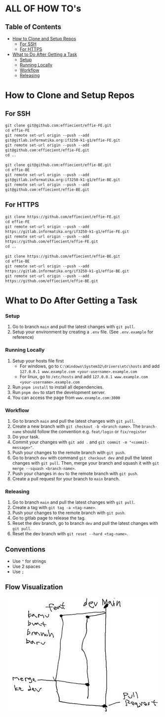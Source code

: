 # ALL OF HOW TO's
## Table of Contents
- [How to Clone and Setup Repos](#how-to-clone-and-setup-repos)
    - [For SSH](#for-ssh)
    - [For HTTPS](#for-https)
- [What to Do After Getting a Task](#what-to-do-after-getting-a-task)
    - [Setup](#setup)
    - [Running Locally](#running-locally)
    - [Workflow](#workflow)
    - [Releasing](#releasing)

# How to Clone and Setup Repos
## For SSH

```
git clone git@github.com:effiecient/effie-FE.git
cd effie-FE
git remote set-url origin --push --add git@gitlab.informatika.org:if3250-k1-g1/effie-FE.git
git remote set-url origin --push --add git@github.com:effiecient/effie-FE.git
cd ..

git clone git@github.com:effiecient/effie-BE.git
cd effie-BE
git remote set-url origin --push --add git@gitlab.informatika.org:if3250-k1-g1/effie-BE.git
git remote set-url origin --push --add git@github.com:effiecient/effie-BE.git
```

## For HTTPS

```
git clone https://github.com/effiecient/effie-FE.git
cd effie-FE
git remote set-url origin --push --add https://gitlab.informatika.org/if3250-k1-g1/effie-FE.git
git remote set-url origin --push --add https://github.com/effiecient/effie-FE.git
cd ..

git clone https://github.com/effiecient/effie-BE.git
cd effie-BE
git remote set-url origin --push --add https://gitlab.informatika.org/if3250-k1-g1/effie-BE.git
git remote set-url origin --push --add https://github.com/effiecient/effie-BE.git
```

# What to Do After Getting a Task
### Setup
1. Go to branch `main` and pull the latest changes with `git pull`.
2. Setup your environment by creating a `.env` file. (See `.env.example` for reference)

### Running Locally
1. Setup your hosts file first
    - For windows, go to `C:\Windows\System32\drivers\etc\hosts` and add `127.0.0.1 www.example.com <your-username>.example.com`
    - For linux, go to `/etc/hosts` and add `127.0.0.1 www.example.com <your-username>.example.com`
2. Run `pnpm install` to install all dependencies.
3. Run `pnpm dev` to start the development server.
4. You can access the page from `www.example.com:3000`


### Workflow
1. Go to branch `main` and pull the latest changes with `git pull`.
2. Create a new branch with `git checkout -b <branch-name>`. The `branch-name` should follow the convention e.g. `feat/login` or `fix/register`
3. Do your task.
4. Commit your changes with `git add .` and `git commit -m "<commit-message>"`.
5. Push your changes to the remote branch with `git push`.
6. Go to branch `dev` with command `git checkout dev` and pull the latest changes with `git pull`. Then, merge your branch and squash it with `git merge --squash <branch-name>`.
7. Push your changes in `dev` to the remote branch with `git push`.
8. Create a pull request for your branch to `main` branch.

### Releasing
1. Go to branch `main` and pull the latest changes with `git pull`.
2. Create a tag with `git tag -a <tag-name>`.
3. Push your changes to the remote branch with `git push`.
4. Go to gitlab page to release the tag.
5. Reset the dev branch, go to branch `dev` and pull the latest changes with `git pull`.
6. Reset the dev branch with `git reset --hard <tag-name>`.

## Conventions
-   Use `"` for strings
-   Use 2 spaces
-   Use `;`

## Flow Visualization
![Flow Visualization](flow-vis.jpg)
